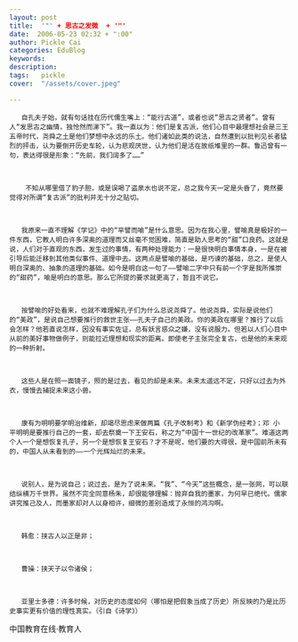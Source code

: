 ```yaml
---
layout: post  
title:  '"' + 思古之发微  + '"'
date:  2006-05-23 02:32 + ":00" 
author: Pickle Cai  
categories: EduBlog  
keywords: 
description:   
tags:	pickle   
cover:  "/assets/cover.jpeg"  

---  
```

    
       自孔夫子始，就有句话挂在历代儒生嘴上：“能行古道”，或者也说“思古之贤者”。曾有人“发思古之幽情，独怆然而涕下”。我一直以为：他们是复古派，他们心目中最理想社会是三王五帝时代，尧舜之土是他们梦想中永远的乐土。他们诸如此类的说法，自然遭到以批判见长者猛烈的抨击，认为要倒开历史车轮，认为悲观厌世，认为他们是活在故纸堆里的一群。鲁迅曾有一句，表达得很是形象：“先前，我们阔多了……”



        不知从哪里借了豹子胆，或是误喝了盗泉水也说不定，总之我今天一定是头昏了，竟然要觉得对所谓“复古派”的批判并无十分之贴切。



       我原来一直不理解《学记》中的“罕譬而喻”是什么意思。因为在我心里，譬喻真是极好的一件东西，它教人明白许多深奥的道理而又丝毫不觉困难，简直是助人思考的“甜”口良药。这就是说，人们对于直观的东西，发生过的事情，有两种处理能力：一是很快明白事情本身，一是在被引导后能迁移到其他类似事件、道理中去。这两点是譬喻的基础，是巧谏的基础，总之，是使人明白深奥的、抽象的道理的基础。如今是明白这一句了——譬喻二字中只有前一个字是我所推崇的“甜药”，喻是明白的意思。那么它所提的要求就更高了，暂且不说它。



       按譬喻的好处看来，也就不难理解孔子们为什么总说尧舜了。他说尧舜，实际是说他们的“美政”，是说自己想要推行的救世主张——孔夫子自己的美政。你的美政在哪里？推行了以后会怎样？他若直说怎样，因没有事实佐证，总有妖言惑众之嫌，没有说服力。但若以人们心目中从前的美好事物做例子，则能拉近理想和现实的距离。即使老子主张完全复古，也是他的未来观的一种折射。



       这些人是在照一面镜子，照的是过去，看见的却是未来。未来太遥远不定，只好以过去为外衣，慢慢去捕捉未来这小兽。



       康有为明明要学明治维新，却竭尽思虑来做两篇《孔子改制考》和《新学伪经考》；邓 小 平明明是要推行自己的一套，却去祭奠一下王安石，称之为“中国十一世纪的改革家”。难道这两个人一个是想恢复孔子，另一个是想恢复王安石？才不是呢，他们要的大得很，是中国前所未有的，中国人从未看到的——一个光辉灿烂的未来。



       说别人，是为说自己；说过去，是为了说未来。“我”、“今天”这些概念，是一张网，可以联结纵横万千世界。虽然不完全同意杨朱，却很能够理解：抛弃自我的墨家，为何早已绝代。儒家讲究推己及人，而墨家却对人以身相许，细微的差别造成了永恒的鸿沟啊。



       韩愈：挟古人以正是非；



       曹操：挟天子以令诸侯；



       亚里士多德：许多时候，对历史的态度如何（哪怕是把假象当成了历史）所反映的乃是比历史事实更有价值的理性真实。（引自《诗学》）



 



		    
 中国教育在线·教育人

